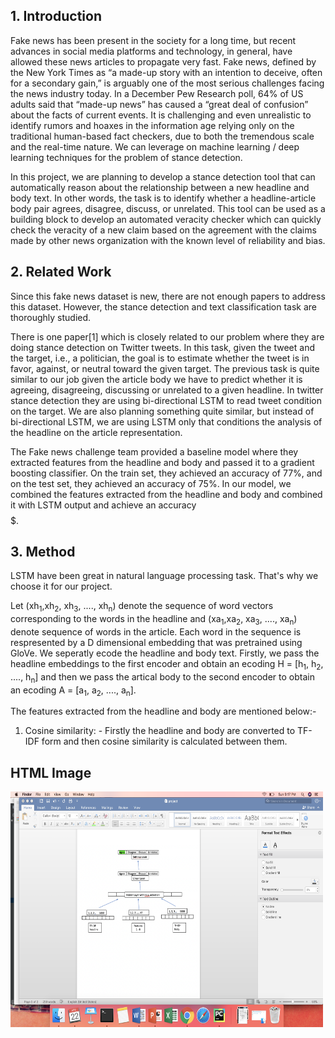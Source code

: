 ## 1. Introduction
Fake news has been present in the society for a long time, but recent advances in social media platforms and technology, in general, have allowed these news articles to propagate very fast. Fake news, defined by the New York Times as “a made-up story with an intention to deceive, often for a secondary gain,” is arguably one of the most serious challenges facing the news industry today. In a December Pew Research poll, 64% of US adults said that “made-up news” has caused a “great deal of confusion” about the facts of current events. It is challenging and even unrealistic to identify rumors and hoaxes in the information age relying only on the traditional human-based fact checkers, due to both the tremendous scale and the real-time nature. We can leverage on
machine learning / deep learning techniques for the problem of stance detection.

In this project, we are planning to develop a stance detection tool that can automatically reason about the relationship between a new headline and body text. In other words, the task is to identify whether a headline-article body pair agrees, disagree, discuss, or unrelated. This tool can be used as a building block to develop an automated veracity checker which can quickly check the veracity of a new claim based on the agreement with the claims made by other news organization with the known level of reliability and bias.

## 2. Related Work

Since this fake news dataset is new, there are not enough papers to address this dataset. However, the stance detection and text classification task are thoroughly studied.

There is one paper[1] which is closely related to our problem where they are doing stance detection on Twitter tweets. In this task, given the tweet and the target, i.e., a politician, the goal is to estimate whether the tweet is in favor, against, or neutral toward the given target. The previous task is quite similar to our job given the article body we have to predict whether it is agreeing, disagreeing, discussing or unrelated to a given headline. In twitter stance detection they are using bi-directional LSTM to read tweet condition on the target. We are also planning something quite similar, but instead of bi-directional LSTM, we are using LSTM only that conditions the analysis of the headline on the article representation.

The Fake news challenge team provided a baseline model where they extracted features from the headline and body and passed it to a gradient boosting classifier. On the train set, they achieved an accuracy of 77%, and on the test set, they achieved an accuracy of 75%.  In our model, we combined the features extracted from the headline and body and combined it with LSTM output and achieve an accuracy $$$$$.

## 3. Method

LSTM have been great in natural language processing task. That's why we choose it for our project.

Let (xh<sub>1</sub>,xh<sub>2</sub>, xh<sub>3</sub>, ...., xh<sub>n</sub>) denote the sequence of word vectors corresponding to the words in the headline and (xa<sub>1</sub>,xa<sub>2</sub>, xa<sub>3</sub>, ...., xa<sub>n</sub>) denote sequence of words in the article. Each word in the sequence is respresented by a D dimensional embedding that was pretrained using GloVe. We seperatly ecode the headline and body text. Firstly, we pass the headline embeddings to the first encoder and obtain an ecoding H = [h<sub>1</sub>, h<sub>2</sub>, ...., h<sub>n</sub>] and then we pass the artical body to the second encoder to obtain an ecoding A = [a<sub>1</sub>, a<sub>2</sub>, ...., a<sub>n</sub>].

The features extracted from the headline and body are mentioned below:- 
1. Cosine similarity: -  Firstly the headline and body are converted to TF-IDF form and then cosine similarity is calculated between them.

<h2>HTML Image</h2>
<img src="https://github.com/amraw/Fake-News-Busters/blob/master/fnc-1-master/feed.png" alt="Mountain View" width="500" height="377">

